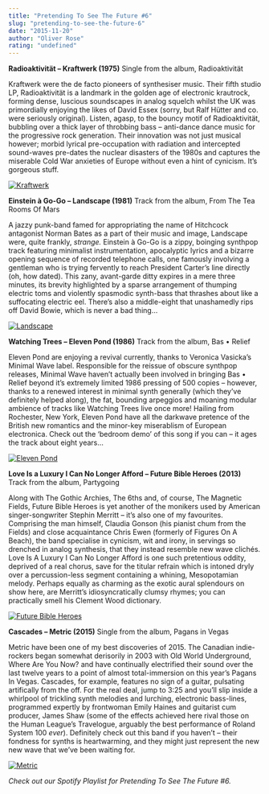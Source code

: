 ```yaml
---
title: "Pretending To See The Future #6"
slug: "pretending-to-see-the-future-6"
date: "2015-11-20"
author: "Oliver Rose"
rating: "undefined"
---
```


**Radioaktivität – Kraftwerk (1975)** Single from the album, Radioaktivität

Kraftwerk were the de facto pioneers of synthesiser music. Their fifth studio LP, Radioaktivität is a landmark in the golden age of electronic krautrock, forming dense, luscious soundscapes in analog squelch whilst the UK was primordially enjoying the likes of David Essex (sorry, but Ralf Hütter and co. were seriously original). Listen, agasp, to the bouncy motif of Radioaktivität, bubbling over a thick layer of throbbing bass – anti-dance dance music for the progressive rock generation. Their innovation was not just musical however; morbid lyrical pre-occupation with radiation and intercepted sound-waves pre-dates the nuclear disasters of the 1980s and captures the miserable Cold War anxieties of Europe without even a hint of cynicism. It’s gorgeous stuff.

[![Kraftwerk](http://pearshapedexeter.com/wp-content/uploads/2015/11/Kraftwerk.jpg)](http://pearshapedexeter.com/wp-content/uploads/2015/11/Kraftwerk.jpg)

**Einstein à Go-Go – Landscape (1981)** Track from the album, From The Tea Rooms Of Mars

A jazzy punk-band famed for appropriating the name of Hitchcock antagonist Norman Bates as a part of their music and image, Landscape were, quite frankly, _strange._ Einstein à Go-Go is a zippy, boinging synthpop track featuring minimalist instrumentation, apocalyptic lyrics and a bizarre opening sequence of recorded telephone calls, one famously involving a gentleman who is trying fervently to reach President Carter’s line directly (oh, how dated). This zany, avant-garde ditty expires in a mere three minutes, its brevity highlighted by a sparse arrangement of thumping electric toms and violently spasmodic synth-bass that thrashes about like a suffocating electric eel. There’s also a middle-eight that unashamedly rips off David Bowie, which is never a bad thing...

[![Landscape](http://pearshapedexeter.com/wp-content/uploads/2015/11/Landscape.jpg)](http://pearshapedexeter.com/wp-content/uploads/2015/11/Landscape.jpg)

**Watching Trees – Eleven Pond (1986)** Track from the album, Bas • Relief

Eleven Pond are enjoying a revival currently, thanks to Veronica Vasicka’s Minimal Wave label. Responsible for the reissue of obscure synthpop releases, Minimal Wave haven’t actually been involved in bringing Bas • Relief beyond it’s extremely limited 1986 pressing of 500 copies – however, thanks to a renewed interest in minimal synth generally (which they’ve definitely helped along), the fat, bounding arpeggios and moaning modular ambience of tracks like Watching Trees live once more! Hailing from Rochester, New York, Eleven Pond have all the darkwave pretence of the British new romantics and the minor-key miserablism of European electronica. Check out the ‘bedroom demo’ of this song if you can – it ages the track about eight years…

[![Eleven Pond](http://pearshapedexeter.com/wp-content/uploads/2015/11/Eleven-Pond.jpg)](http://pearshapedexeter.com/wp-content/uploads/2015/11/Eleven-Pond.jpg)

**Love Is a Luxury I Can No Longer Afford – Future Bible Heroes (2013)** Track from the album, Partygoing

Along with The Gothic Archies, The 6ths and, of course, The Magnetic Fields, Future Bible Heroes is yet another of the monikers used by American singer-songwriter Stephin Merritt – it’s also one of my favourites. Comprising the man himself, Claudia Gonson (his pianist chum from the Fields) and close acquaintance Chris Ewen (formerly of Figures On A Beach), the band specialise in cynicism, wit and irony, in servings so drenched in analog synthesis, that they instead resemble new wave clichés. Love Is A Luxury I Can No Longer Afford is one such pretentious oddity, deprived of a real chorus, save for the titular refrain which is intoned dryly over a percussion-less segment containing a whining, Mesopotamian melody. Perhaps equally as charming as the exotic aural splendours on show here, are Merritt’s idiosyncratically clumsy rhymes; you can practically smell his Clement Wood dictionary.

[![Future Bible Heroes](http://pearshapedexeter.com/wp-content/uploads/2015/11/Future-Bible-Heroes.jpg)](http://pearshapedexeter.com/wp-content/uploads/2015/11/Future-Bible-Heroes.jpg)

**Cascades – Metric (2015)** Single from the album, Pagans in Vegas

Metric have been one of my best discoveries of 2015. The Canadian indie-rockers began somewhat derisorily in 2003 with Old World Underground, Where Are You Now? and have continually electrified their sound over the last twelve years to a point of almost total-immersion on this year’s Pagans In Vegas. Cascades, for example, features no sign of a guitar, pulsating artifically from the off. For the real deal, jump to 3:25 and you’ll slip inside a whirlpool of trickling synth melodies and lurching, electronic bass-lines, programmed expertly by frontwoman Emily Haines and guitarist cum producer, James Shaw (some of the effects achieved here rival those on the Human League’s Travelogue, arguably the best performance of Roland System 100 _ever_). Definitely check out this band if you haven’t – their fondness for synths is heartwarming, and they might just represent the new new wave that we’ve been waiting for.

[![Metric](http://pearshapedexeter.com/wp-content/uploads/2015/11/Metric.png)](http://pearshapedexeter.com/wp-content/uploads/2015/11/Metric.png)

_Check out our Spotify Playlist for Pretending To See The Future #6._
